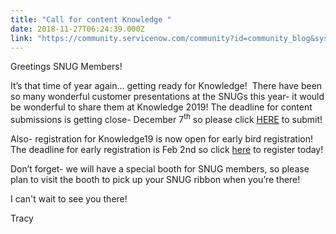 ```yaml
---
title: "Call for content Knowledge "
date: 2018-11-27T06:24:39.000Z
link: "https://community.servicenow.com/community?id=community_blog&sys_id=558b2b8ddbc22300fb4ae15b8a96194e"
---
```

<p>Greetings SNUG Members!</p>
<p>It’s that time of year again… getting ready for Knowledge!  There have been so many wonderful customer presentations at the SNUGs this year- it would be wonderful to share them at Knowledge 2019! The deadline for content submissions is getting close- December 7<sup>th</sup> so please click <a href="https://www.servicenowevents.com/knowledge2019/cfp?referenceSource&#61;community" rel="nofollow">HERE</a> to submit!</p>
<p>Also- registration for Knowledge19 is now open for early bird registration! The deadline for early registration is Feb 2nd so click <a href="https://signon.service-now.com/knowledge_login.do?RelayState&#61;%252F%252Fapp%252Fservicenowexternalprod_g2pknowledgeregistrationhotel_1%252Fexkgr9t5oxldsjwYX0x7%252Fsso%252Fsaml%253FSAMLRequest%253DfZFfT8IwFMW%25252FytJX3b%25252FKABu2ZIFolqAhoL4upbvAYtfO3m7ot7cbIdEX3trbk3Pu%25252BXWBvJEtyzt7Ulv46gCt991IhWx8SElnFNMca2SKN4DMCrbLX9aMBhFrjbZaaEm8HBGMrbVaaoVdA2YHpq8FvG%25252FXKTlZ2yILQ7zMlD5DD8piIHQTfrqrhOoIoYFjOYTS0gC2zgfKnsu64haIV6xSUtLHRETVLPFn4gF8zvdT%25252FzCb7H1K4%25252Fl%25252BduAJ58JJETsoFFqubEpoFM%25252F9OPbjyVsUsSRh8fTOHaKIeBuj%25252B7oC8%25252BqKpeSZbiRXYO%25252B9QomAeB9g0BVyDkFEssWwGRutzR9At%25252FnwKxWSXRkcaTumjN0HIV2Ef6wvOS0bVipWGy1r8ePlUurz0oADkRJrOofjSZuG29vpw6Su%25252FMMoZdZwhbXDTsLsEvn%25252F17Nf%2526TARGET%253Dhttps%25253A%25252F%25252Fservicenowevents.com%25252Fknowledge%25252Freg_saml2_response_validate%2526RelayState%253DyygpKSi20tcvTi0qy0xOzcsv10s3KshJzEst0UvOz9XPBorkpKakpxoZGFrqF6Wmxyfn56VlFuXqFWQU2AMA&amp;redirectUri&#61;&amp;email&#61;&amp;cid&#61;com:d:k19&#61;regopen&#61;community" rel="nofollow">here</a> to register today!</p>
<p>Don’t forget- we will have a special booth for SNUG members, so please plan to visit the booth to pick up your SNUG ribbon when you’re there!</p>
<p>I can&#39;t wait to see you there!</p>
<p>Tracy</p>